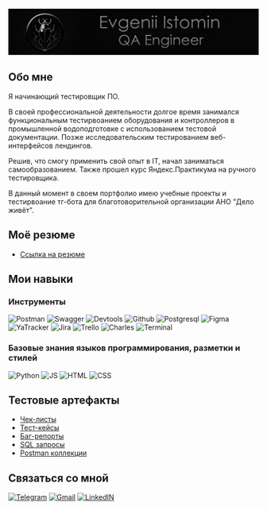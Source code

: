 ![Header](https://github.com/EvgenIstom/EvgenIstom/blob/main/assets/qaheader.png)

## Обо мне
Я начинающий тестировщик ПО. 

В своей профессиональной деятельности долгое время занимался функциональным тестирвоанием оборудования и контроллеров в промышленной водоподготовке с использованием тестовой документации. 
Позже исследовательским тестированием веб-интерфейсов лендингов.

Решив, что смогу применить свой опыт в IT, начал заниматься самообразованием. Также прошел курс Яндекс.Практикума 
на ручного тестировщика.

В данный момент в своем портфолио имею учебные проекты и тестирвоание тг-бота для благотоворительной организации АНО "Дело живёт".



## Моё резюме
- [Ссылка на резюме](https://yadi.sk/i/n99KZ-9o90Fr9Q)

## Мои навыки

### Инструменты
![Postman](https://img.shields.io/badge/Postman-312D2B?style=for-the-badge&logo=postman&logoColor=f76935)
![Swagger](https://img.shields.io/badge/Swagger-312D2B?style=for-the-badge&logo=swagger&logoColor=7ede2b)
![Devtools](https://img.shields.io/badge/DevTools-312D2B?style=for-the-badge&logo=googlechrome&logoColor=2674f2)
![Github](https://img.shields.io/badge/Github-312D2B?style=for-the-badge&logo=github&logoColor=ffffff)
![Postgresql](https://img.shields.io/badge/Postgresql-312D2B?style=for-the-badge&logo=postgresql&logoColor=336791)
![Figma](https://img.shields.io/badge/Figma-312D2B?style=for-the-badge&logo=figma&logoColor=7d5fa6)
![YaTracker](https://img.shields.io/badge/YandexTracker-312D2B?style=for-the-badge&logo=YandexTracker&logoColor=8cc4d7)
![Jira](https://img.shields.io/badge/Jira-312D2B?style=for-the-badge&logo=Jira&logoColor=0071ED)
![Trello](https://img.shields.io/badge/Trello-312D2B?style=for-the-badge&logo=Trello&logoColor=ffffff)
![Charles](https://img.shields.io/badge/CharlesProxy-312D2B?style=for-the-badge&logo=charles&logoColor=8cc4d7)
![Terminal](https://img.shields.io/badge/Terminal-312D2B?style=for-the-badge&logo=Terminal&logoColor=8cc4d7)



### Базовые знания языков программирования, разметки и стилей
![Python](https://img.shields.io/badge/Python-312D2B?style=for-the-badge&logo=Python&logoColor=347AB4)
![JS](https://img.shields.io/badge/Javascript-312D2B?style=for-the-badge&logo=JavaScript&logoColor=FED73D)
![HTML](https://img.shields.io/badge/HTML-312D2B?style=for-the-badge&logo=HTML5&logoColor=F16529)
![CSS](https://img.shields.io/badge/CSS-312D2B?style=for-the-badge&logo=CSS3&logoColor=2965F1)

## Тестовые артефакты

- [Чек-листы](https://github.com/evgenistom/checklist)
- [Тест-кейсы](https://github.com/evgenistom/test_cases)
- [Баг-репорты](https://github.com/evgenistom/bug_reports)
- [SQL запросы](https://github.com/evgenistom/SQL)
- [Postman коллекции](https://github.com/evgenistom/postman)

## Связаться со мной
[![Telegram](https://img.shields.io/badge/Telegram-312D2B?style=for-the-badge&logo=Telegram&logoColor=158CC7)](https://t.me/evgistoma)
[![Gmail](https://img.shields.io/badge/Почта-312D2B?style=for-the-badge&logo=gmail&logoColor=D04836)](mailto:istom.evgen@gmail.com)
[![LinkedIN](https://img.shields.io/badge/linkedin-312D2B?style=for-the-badge&logo=linkedin&logoColor=0A66C2)](https://www.linkedin.com/in/evgenii-istomin-v/)
